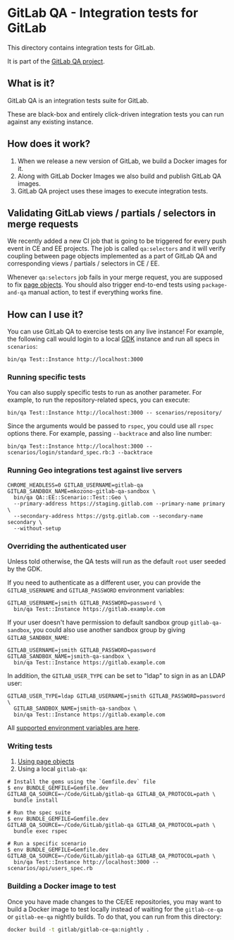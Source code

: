 # GitLab QA - Integration tests for GitLab

This directory contains integration tests for GitLab.

It is part of the [GitLab QA project](https://gitlab.com/gitlab-org/gitlab-qa).

## What is it?

GitLab QA is an integration tests suite for GitLab.

These are black-box and entirely click-driven integration tests you can run
against any existing instance.

## How does it work?

1. When we release a new version of GitLab, we build a Docker images for it.
1. Along with GitLab Docker Images we also build and publish GitLab QA images.
1. GitLab QA project uses these images to execute integration tests.

## Validating GitLab views / partials / selectors in merge requests

We recently added a new CI job that is going to be triggered for every push
event in CE and EE projects. The job is called `qa:selectors` and it will
verify coupling between page objects implemented as a part of GitLab QA
and corresponding views / partials / selectors in CE / EE.

Whenever `qa:selectors` job fails in your merge request, you are supposed to
fix [page objects](qa/page/README.md). You should also trigger end-to-end tests
using `package-and-qa` manual action, to test if everything works fine.

## How can I use it?

You can use GitLab QA to exercise tests on any live instance! For example, the
following call would login to a local [GDK] instance and run all specs in
`scenarios`:

```
bin/qa Test::Instance http://localhost:3000
```

### Running specific tests

You can also supply specific tests to run as another parameter. For example, to
run the repository-related specs, you can execute:

```
bin/qa Test::Instance http://localhost:3000 -- scenarios/repository/
```

Since the arguments would be passed to `rspec`, you could use all `rspec`
options there. For example, passing `--backtrace` and also line number:

```
bin/qa Test::Instance http://localhost:3000 -- scenarios/login/standard_spec.rb:3 --backtrace
```

### Running Geo integrations test against live servers

```
CHROME_HEADLESS=0 GITLAB_USERNAME=gitlab-qa GITLAB_SANDBOX_NAME=mkozono-gitlab-qa-sandbox \
  bin/qa QA::EE::Scenario::Test::Geo \
  --primary-address https://staging.gitlab.com --primary-name primary \
  --secondary-address https://gstg.gitlab.com --secondary-name secondary \
  --without-setup
```

### Overriding the authenticated user

Unless told otherwise, the QA tests will run as the default `root` user seeded
by the GDK.

If you need to authenticate as a different user, you can provide the
`GITLAB_USERNAME` and `GITLAB_PASSWORD` environment variables:

```
GITLAB_USERNAME=jsmith GITLAB_PASSWORD=password \
  bin/qa Test::Instance https://gitlab.example.com
```

If your user doesn't have permission to default sandbox group
`gitlab-qa-sandbox`, you could also use another sandbox group by giving
`GITLAB_SANDBOX_NAME`:

```
GITLAB_USERNAME=jsmith GITLAB_PASSWORD=password GITLAB_SANDBOX_NAME=jsmith-qa-sandbox \
  bin/qa Test::Instance https://gitlab.example.com
```

In addition, the `GITLAB_USER_TYPE` can be set to "ldap" to sign in as an LDAP user:

```
GITLAB_USER_TYPE=ldap GITLAB_USERNAME=jsmith GITLAB_PASSWORD=password \
  GITLAB_SANDBOX_NAME=jsmith-qa-sandbox \
  bin/qa Test::Instance https://gitlab.example.com
```

All [supported environment variables are here](https://gitlab.com/gitlab-org/gitlab-qa#supported-environment-variables).

### Writing tests

1. [Using page objects](qa/page/README.md)
1. Using a local `gitlab-qa`:

  ```
  # Install the gems using the `Gemfile.dev` file
  $ env BUNDLE_GEMFILE=Gemfile.dev GITLAB_QA_SOURCE=~/Code/GitLab/gitlab-qa GITLAB_QA_PROTOCOL=path \
    bundle install

  # Run the spec suite
  $ env BUNDLE_GEMFILE=Gemfile.dev GITLAB_QA_SOURCE=~/Code/GitLab/gitlab-qa GITLAB_QA_PROTOCOL=path \
    bundle exec rspec

  # Run a specific scenario
  $ env BUNDLE_GEMFILE=Gemfile.dev GITLAB_QA_SOURCE=~/Code/GitLab/gitlab-qa GITLAB_QA_PROTOCOL=path \
    bin/qa Test::Instance http://localhost:3000 -- scenarios/api/users_spec.rb
  ```

### Building a Docker image to test

Once you have made changes to the CE/EE repositories, you may want to build a
Docker image to test locally instead of waiting for the `gitlab-ce-qa` or
`gitlab-ee-qa` nightly builds. To do that, you can run from this directory:

```sh
docker build -t gitlab/gitlab-ce-qa:nightly .
```

[GDK]: https://gitlab.com/gitlab-org/gitlab-development-kit/
